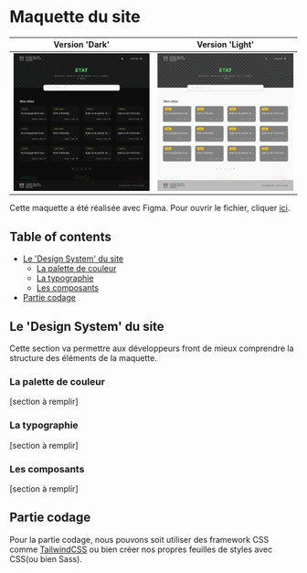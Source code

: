 # Maquette du site

Version 'Dark'             |  Version 'Light'
:-------------------------:|:-------------------------:
![dark-maquette](./assets/img/design--dark-xl.png)  |  ![light-maquette](./assets/img/design--light-xl.png)


Cette maquette a été réalisée avec Figma. Pour ouvrir le fichier, cliquer [ici](https://www.figma.com/file/wBZoRQ0q8Nl7pIHrFfp1Rz/ETAT?node-id=31%3A47).

## Table of contents

- [Le 'Design System' du site](#le-'design-system'-du-site)
  - [La palette de couleur](#la-palette-de-couleur)
  - [La typographie](#la-typographie)
  - [Les composants](#les-composants)
- [Partie codage](#partie-codage)

## Le 'Design System' du site

Cette section va permettre aux développeurs front de mieux comprendre la structure des éléments de la maquette.

### La palette de couleur

[section à remplir]

### La typographie

[section à remplir]

### Les composants

[section à remplir]

## Partie codage

Pour la partie codage, nous pouvons soit utiliser des framework CSS comme [TailwindCSS](https://www.tailwindcss.com) ou bien créer nos propres feuilles de styles avec CSS(ou bien Sass).
